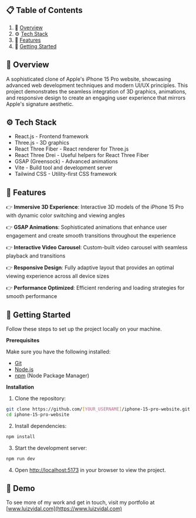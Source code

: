 
## 📋 Table of Contents

1. 🤖 [Overview](#overview)
2. ⚙️ [Tech Stack](#tech-stack)
3. 🔋 [Features](#features)
4. 🤸 [Getting Started](#getting-started)

## <a name="overview">🤖 Overview</a>

A sophisticated clone of Apple's iPhone 15 Pro website, showcasing advanced web development techniques and modern UI/UX principles. This project demonstrates the seamless integration of 3D graphics, animations, and responsive design to create an engaging user experience that mirrors Apple's signature aesthetic.

## <a name="tech-stack">⚙️ Tech Stack</a>

- React.js - Frontend framework
- Three.js - 3D graphics
- React Three Fiber - React renderer for Three.js
- React Three Drei - Useful helpers for React Three Fiber
- GSAP (Greensock) - Advanced animations
- Vite - Build tool and development server
- Tailwind CSS - Utility-first CSS framework

## <a name="features">🔋 Features</a>

👉 **Immersive 3D Experience**: Interactive 3D models of the iPhone 15 Pro with dynamic color switching and viewing angles

👉 **GSAP Animations**: Sophisticated animations that enhance user engagement and create smooth transitions throughout the experience

👉 **Interactive Video Carousel**: Custom-built video carousel with seamless playback and transitions

👉 **Responsive Design**: Fully adaptive layout that provides an optimal viewing experience across all device sizes

👉 **Performance Optimized**: Efficient rendering and loading strategies for smooth performance

## <a name="getting-started">🤸 Getting Started</a>

Follow these steps to set up the project locally on your machine.

**Prerequisites**

Make sure you have the following installed:
- [Git](https://git-scm.com/)
- [Node.js](https://nodejs.org/en)
- [npm](https://www.npmjs.com/) (Node Package Manager)

**Installation**

1. Clone the repository:
```bash
git clone https://github.com/[YOUR_USERNAME]/iphone-15-pro-website.git
cd iphone-15-pro-website
```

2. Install dependencies:
```bash
npm install
```

3. Start the development server:
```bash
npm run dev
```

4. Open [http://localhost:5173](http://localhost:5173) in your browser to view the project.

## <a name="demo">🎥 Demo</a>

To see more of my work and get in touch, visit my portfolio at [www.luizvidal.com](https://www.luizvidal.com)
